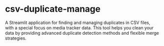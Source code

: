 # csv-duplicate-manage
A Streamlit application for finding and managing duplicates in CSV files, with a special focus on media tracker data. This tool helps you clean your data by providing advanced duplicate detection methods and flexible merge strategies.
